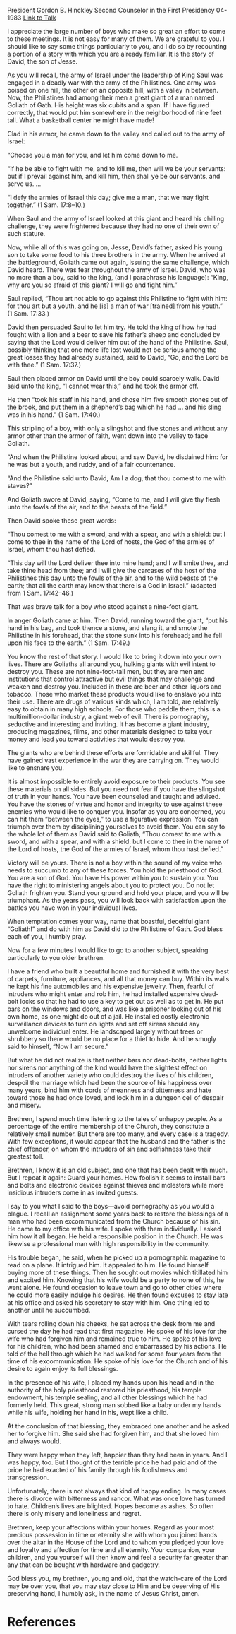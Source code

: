 President Gordon B. Hinckley
Second Counselor in the First Presidency
04-1983
[Link to Talk](https://www.churchofjesuschrist.org/study/general-conference/1983/04/overpowering-the-goliaths-in-our-lives?lang=eng)

I appreciate the large number of boys who make so great an effort to come to these meetings. It is not easy for many of them. We are grateful to you. I should like to say some things particularly to you, and I do so by recounting a portion of a story with which you are already familiar. It is the story of David, the son of Jesse.

As you will recall, the army of Israel under the leadership of King Saul was engaged in a deadly war with the army of the Philistines. One army was poised on one hill, the other on an opposite hill, with a valley in between. Now, the Philistines had among their men a great giant of a man named Goliath of Gath. His height was six cubits and a span. If I have figured correctly, that would put him somewhere in the neighborhood of nine feet tall. What a basketball center he might have made!

Clad in his armor, he came down to the valley and called out to the army of Israel:

“Choose you a man for you, and let him come down to me.

“If he be able to fight with me, and to kill me, then will we be your servants: but if I prevail against him, and kill him, then shall ye be our servants, and serve us. …

“I defy the armies of Israel this day; give me a man, that we may fight together.” (1 Sam. 17:8–10.)

When Saul and the army of Israel looked at this giant and heard his chilling challenge, they were frightened because they had no one of their own of such stature.

Now, while all of this was going on, Jesse, David’s father, asked his young son to take some food to his three brothers in the army. When he arrived at the battleground, Goliath came out again, issuing the same challenge, which David heard. There was fear throughout the army of Israel. David, who was no more than a boy, said to the king, (and I paraphrase his language): “King, why are you so afraid of this giant? I will go and fight him.”

Saul replied, “Thou art not able to go against this Philistine to fight with him: for thou art but a youth, and he [is] a man of war [trained] from his youth.” (1 Sam. 17:33.)

David then persuaded Saul to let him try. He told the king of how he had fought with a lion and a bear to save his father’s sheep and concluded by saying that the Lord would deliver him out of the hand of the Philistine. Saul, possibly thinking that one more life lost would not be serious among the great losses they had already sustained, said to David, “Go, and the Lord be with thee.” (1 Sam. 17:37.)

Saul then placed armor on David until the boy could scarcely walk. David said unto the king, “I cannot wear this,” and he took the armor off.

He then “took his staff in his hand, and chose him five smooth stones out of the brook, and put them in a shepherd’s bag which he had … and his sling was in his hand.” (1 Sam. 17:40.)

This stripling of a boy, with only a slingshot and five stones and without any armor other than the armor of faith, went down into the valley to face Goliath.

“And when the Philistine looked about, and saw David, he disdained him: for he was but a youth, and ruddy, and of a fair countenance.

“And the Philistine said unto David, Am I a dog, that thou comest to me with staves?”

And Goliath swore at David, saying, “Come to me, and I will give thy flesh unto the fowls of the air, and to the beasts of the field.”

Then David spoke these great words:

“Thou comest to me with a sword, and with a spear, and with a shield: but I come to thee in the name of the Lord of hosts, the God of the armies of Israel, whom thou hast defied.

“This day will the Lord deliver thee into mine hand; and I will smite thee, and take thine head from thee; and I will give the carcases of the host of the Philistines this day unto the fowls of the air, and to the wild beasts of the earth; that all the earth may know that there is a God in Israel.” (adapted from 1 Sam. 17:42–46.)

That was brave talk for a boy who stood against a nine-foot giant.

In anger Goliath came at him. Then David, running toward the giant, “put his hand in his bag, and took thence a stone, and slang it, and smote the Philistine in his forehead, that the stone sunk into his forehead; and he fell upon his face to the earth.” (1 Sam. 17:49.)

You know the rest of that story. I would like to bring it down into your own lives. There are Goliaths all around you, hulking giants with evil intent to destroy you. These are not nine-foot-tall men, but they are men and institutions that control attractive but evil things that may challenge and weaken and destroy you. Included in these are beer and other liquors and tobacco. Those who market these products would like to enslave you into their use. There are drugs of various kinds which, I am told, are relatively easy to obtain in many high schools. For those who peddle them, this is a multimillion-dollar industry, a giant web of evil. There is pornography, seductive and interesting and inviting. It has become a giant industry, producing magazines, films, and other materials designed to take your money and lead you toward activities that would destroy you.

The giants who are behind these efforts are formidable and skillful. They have gained vast experience in the war they are carrying on. They would like to ensnare you.

It is almost impossible to entirely avoid exposure to their products. You see these materials on all sides. But you need not fear if you have the slingshot of truth in your hands. You have been counseled and taught and advised. You have the stones of virtue and honor and integrity to use against these enemies who would like to conquer you. Insofar as you are concerned, you can hit them “between the eyes,” to use a figurative expression. You can triumph over them by disciplining yourselves to avoid them. You can say to the whole lot of them as David said to Goliath, “Thou comest to me with a sword, and with a spear, and with a shield: but I come to thee in the name of the Lord of hosts, the God of the armies of Israel, whom thou hast defied.”

Victory will be yours. There is not a boy within the sound of my voice who needs to succumb to any of these forces. You hold the priesthood of God. You are a son of God. You have His power within you to sustain you. You have the right to ministering angels about you to protect you. Do not let Goliath frighten you. Stand your ground and hold your place, and you will be triumphant. As the years pass, you will look back with satisfaction upon the battles you have won in your individual lives.

When temptation comes your way, name that boastful, deceitful giant “Goliath!” and do with him as David did to the Philistine of Gath. God bless each of you, I humbly pray.

Now for a few minutes I would like to go to another subject, speaking particularly to you older brethren.

I have a friend who built a beautiful home and furnished it with the very best of carpets, furniture, appliances, and all that money can buy. Within its walls he kept his fine automobiles and his expensive jewelry. Then, fearful of intruders who might enter and rob him, he had installed expensive dead-bolt locks so that he had to use a key to get out as well as to get in. He put bars on the windows and doors, and was like a prisoner looking out of his own home, as one might do out of a jail. He installed costly electronic surveillance devices to turn on lights and set off sirens should any unwelcome individual enter. He landscaped largely without trees or shrubbery so there would be no place for a thief to hide. And he smugly said to himself, “Now I am secure.”

But what he did not realize is that neither bars nor dead-bolts, neither lights nor sirens nor anything of the kind would have the slightest effect on intruders of another variety who could destroy the lives of his children, despoil the marriage which had been the source of his happiness over many years, bind him with cords of meanness and bitterness and hate toward those he had once loved, and lock him in a dungeon cell of despair and misery.

Brethren, I spend much time listening to the tales of unhappy people. As a percentage of the entire membership of the Church, they constitute a relatively small number. But there are too many, and every case is a tragedy. With few exceptions, it would appear that the husband and the father is the chief offender, on whom the intruders of sin and selfishness take their greatest toll.

Brethren, I know it is an old subject, and one that has been dealt with much. But I repeat it again: Guard your homes. How foolish it seems to install bars and bolts and electronic devices against thieves and molesters while more insidious intruders come in as invited guests.

I say to you what I said to the boys—avoid pornography as you would a plague. I recall an assignment some years back to restore the blessings of a man who had been excommunicated from the Church because of his sin. He came to my office with his wife. I spoke with them individually. I asked him how it all began. He held a responsible position in the Church. He was likewise a professional man with high responsibility in the community.

His trouble began, he said, when he picked up a pornographic magazine to read on a plane. It intrigued him. It appealed to him. He found himself buying more of these things. Then he sought out movies which titillated him and excited him. Knowing that his wife would be a party to none of this, he went alone. He found occasion to leave town and go to other cities where he could more easily indulge his desires. He then found excuses to stay late at his office and asked his secretary to stay with him. One thing led to another until he succumbed.

With tears rolling down his cheeks, he sat across the desk from me and cursed the day he had read that first magazine. He spoke of his love for the wife who had forgiven him and remained true to him. He spoke of his love for his children, who had been shamed and embarrassed by his actions. He told of the hell through which he had walked for some four years from the time of his excommunication. He spoke of his love for the Church and of his desire to again enjoy its full blessings.

In the presence of his wife, I placed my hands upon his head and in the authority of the holy priesthood restored his priesthood, his temple endowment, his temple sealing, and all other blessings which he had formerly held. This great, strong man sobbed like a baby under my hands while his wife, holding her hand in his, wept like a child.

At the conclusion of that blessing, they embraced one another and he asked her to forgive him. She said she had forgiven him, and that she loved him and always would.

They were happy when they left, happier than they had been in years. And I was happy, too. But I thought of the terrible price he had paid and of the price he had exacted of his family through his foolishness and transgression.

Unfortunately, there is not always that kind of happy ending. In many cases there is divorce with bitterness and rancor. What was once love has turned to hate. Children’s lives are blighted. Hopes become as ashes. So often there is only misery and loneliness and regret.

Brethren, keep your affections within your homes. Regard as your most precious possession in time or eternity she with whom you joined hands over the altar in the House of the Lord and to whom you pledged your love and loyalty and affection for time and all eternity. Your companion, your children, and you yourself will then know and feel a security far greater than any that can be bought with hardware and gadgetry.

God bless you, my brethren, young and old, that the watch-care of the Lord may be over you, that you may stay close to Him and be deserving of His preserving hand, I humbly ask, in the name of Jesus Christ, amen.

# References
